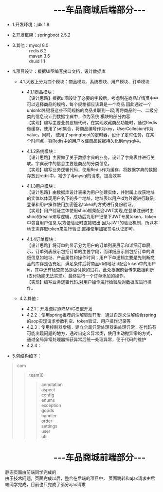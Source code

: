 &nbsp;&nbsp;&nbsp;&nbsp;&nbsp;&nbsp;&nbsp;&nbsp;&nbsp;&nbsp;&nbsp;&nbsp;&nbsp;&nbsp;&nbsp;&nbsp;&nbsp;&nbsp;&nbsp;&nbsp;&nbsp;&nbsp;&nbsp;&nbsp;---车品商城后端部分---
===
* 1.开发环境：jdk 1.8  

* 2.开发框架：springboot 2.5.2  

* 3.其他：mysql 8.0  
 &nbsp;&nbsp;&nbsp;&nbsp;&nbsp;&nbsp;&nbsp;&nbsp;&nbsp;&nbsp;&nbsp;&nbsp;&nbsp;&nbsp;redis 6.2  
 &nbsp;&nbsp;&nbsp;&nbsp;&nbsp;&nbsp;&nbsp;&nbsp;&nbsp;&nbsp;&nbsp;&nbsp;&nbsp;&nbsp;maven 3.6  
 &nbsp;&nbsp;&nbsp;&nbsp;&nbsp;&nbsp;&nbsp;&nbsp;&nbsp;&nbsp;&nbsp;&nbsp;&nbsp;&nbsp;druid 1.1  

* 4.项目设计：根据UI图编写接口文档，设计数据库  
  * 4.1.大致上分为四个模块：商品模块、系统模块、用户模块、订单模块  
    * 4.1.1商品模块：<br>【设计思路】根据ui图设计了必要的字段后，考虑到在商品详情页中中可以选择商品的规格，每个规格都应该算是一个商品 
                             因此通过一个unionId外键将这些不同规格的商品关联到一起;再将商品的一、二级分类的信息设计到数据字典中，作为系统
                              模块的部分内容  
                   【实现】编写主要业务逻辑代码，在实现收藏商品功能时，通过Redis做缓存，使用了set集合，将商品编号作为key，UserCollecion作为value。同时，
                           使用了springboot的定时器，设计了定时任务，在某个时间点，将Redis中的用户收藏商品数据持久化到mysql中。  
     
    * 4.1.2系统模块：<br>【设计思路】主要做了关于数据字典的业务，设计了字典表并进行关联。字典表中的信息主要是商品的分类信息。  
                    【实现】编写业务逻辑代码，使用Redis作为缓存，将数据字典的数据存放到redis中，减少了与mysql的请求，提高效率  
                    
    * 4.1.3用户模块：<br>【设计思路】由数据库设计表来为用户创建实体，并附属上收获地址的实体以体现用户名下的多个地址，地址表以用户id为外键进行联系，登录和用户操作使用加密签名token的方式进行身份验证。  
                    【实现】用户验证主体使用shiro框架配合JWT实现,在登录注册时由shiro的realm来写逻辑，成功后为用户记录下JWT专属token，token中包含用户信息,以方便验证时直接取出,因为JWT的验证机制，所以本地无需存取token来进行验证,直接使用加密签名认证即可。  
    
    * 4.1.4订单模块：<br>【设计思路】将订单的显示分为用户的订单列表展示和详细订单展示，订单列表展示包括订单的主要字段，而详细展示则包括订单的详细信息如地址、产品属性和操作时间；用户下单逻辑主要是先判断商品的库存是否充足，满足条件后将商品id和地址id配合token中的用户id，其中还有检查商品是否付款的过程，此处根据前台传来数据判断(支付功能无法实现)，最终进行一个订单添加的操作。  
                     【实现】编写业务逻辑代码,对用户操作进行检验后对数据库进行操作。  
    
  * 4.2.其他：  
    * 4.2.1：开发流程遵守MVC模型开发  
    * 4.2.2：使用spring推荐的注解驱动开发，通过自定义注解结合spring的aop实现请求参数判空、token验证、用户操作记录等  
    * 4.2.3：使用控制器增强，建立全局异常处理器来处理异常，在代码有可能出现问题的地方，通过自定义异常类，使用主动抛异常的方式，通过全局异常处理器捕获异常后统一处理异常，便于代码的维护  
    * 4.2.4：
      
    
* 5.包结构如下：  
>com
>>team10  
>>>annotation  
>>>aspect  
>>>config  
>>>enums  
>>>exception  
>>>goods  
>>>handler  
>>>order  
>>>settings  
>>>user  
>>>util  

&nbsp;&nbsp;&nbsp;&nbsp;&nbsp;&nbsp;&nbsp;&nbsp;&nbsp;&nbsp;&nbsp;&nbsp;&nbsp;&nbsp;&nbsp;&nbsp;&nbsp;&nbsp;&nbsp;&nbsp;&nbsp;&nbsp;&nbsp;&nbsp;---车品商城前端部分---
===
静态页面由前端同学完成的<br>
由于技术问题，页面完成以后，整合在后端的项目中，
页面跳转和ajax请求由后端同学完成，目前也只完成了部分ajax请求<br>
